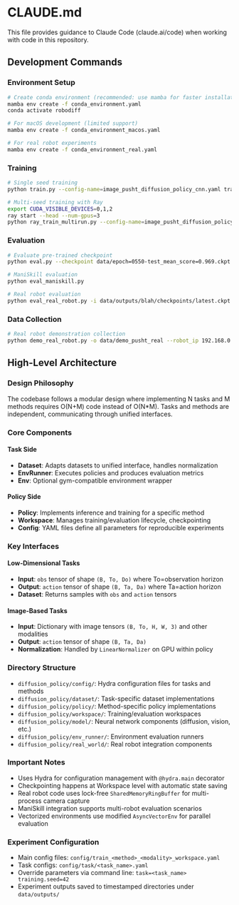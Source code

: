 # CLAUDE.md

This file provides guidance to Claude Code (claude.ai/code) when working with code in this repository.

## Development Commands

### Environment Setup
```bash
# Create conda environment (recommended: use mamba for faster installation)
mamba env create -f conda_environment.yaml
conda activate robodiff

# For macOS development (limited support)
mamba env create -f conda_environment_macos.yaml

# For real robot experiments
mamba env create -f conda_environment_real.yaml
```

### Training
```bash
# Single seed training
python train.py --config-name=image_pusht_diffusion_policy_cnn.yaml training.seed=42 training.device=cuda:0

# Multi-seed training with Ray
export CUDA_VISIBLE_DEVICES=0,1,2
ray start --head --num-gpus=3
python ray_train_multirun.py --config-name=image_pusht_diffusion_policy_cnn.yaml --seeds=42,43,44
```

### Evaluation
```bash
# Evaluate pre-trained checkpoint
python eval.py --checkpoint data/epoch=0550-test_mean_score=0.969.ckpt --output_dir data/pusht_eval_output --device cuda:0

# ManiSkill evaluation
python eval_maniskill.py

# Real robot evaluation  
python eval_real_robot.py -i data/outputs/blah/checkpoints/latest.ckpt -o data/eval_pusht_real --robot_ip 192.168.0.204
```

### Data Collection
```bash
# Real robot demonstration collection
python demo_real_robot.py -o data/demo_pusht_real --robot_ip 192.168.0.204
```

## High-Level Architecture

### Design Philosophy
The codebase follows a modular design where implementing N tasks and M methods requires O(N+M) code instead of O(N*M). Tasks and methods are independent, communicating through unified interfaces.

### Core Components

#### Task Side
- **Dataset**: Adapts datasets to unified interface, handles normalization
- **EnvRunner**: Executes policies and produces evaluation metrics 
- **Env**: Optional gym-compatible environment wrapper

#### Policy Side  
- **Policy**: Implements inference and training for a specific method
- **Workspace**: Manages training/evaluation lifecycle, checkpointing
- **Config**: YAML files define all parameters for reproducible experiments

### Key Interfaces

#### Low-Dimensional Tasks
- **Input**: `obs` tensor of shape `(B, To, Do)` where To=observation horizon
- **Output**: `action` tensor of shape `(B, Ta, Da)` where Ta=action horizon
- **Dataset**: Returns samples with `obs` and `action` tensors

#### Image-Based Tasks  
- **Input**: Dictionary with image tensors `(B, To, H, W, 3)` and other modalities
- **Output**: `action` tensor of shape `(B, Ta, Da)`
- **Normalization**: Handled by `LinearNormalizer` on GPU within policy

### Directory Structure
- `diffusion_policy/config/`: Hydra configuration files for tasks and methods
- `diffusion_policy/dataset/`: Task-specific dataset implementations
- `diffusion_policy/policy/`: Method-specific policy implementations  
- `diffusion_policy/workspace/`: Training/evaluation workspaces
- `diffusion_policy/model/`: Neural network components (diffusion, vision, etc.)
- `diffusion_policy/env_runner/`: Environment evaluation runners
- `diffusion_policy/real_world/`: Real robot integration components

### Important Notes
- Uses Hydra for configuration management with `@hydra.main` decorator
- Checkpointing happens at Workspace level with automatic state saving
- Real robot code uses lock-free `SharedMemoryRingBuffer` for multi-process camera capture
- ManiSkill integration supports multi-robot evaluation scenarios
- Vectorized environments use modified `AsyncVectorEnv` for parallel evaluation

### Experiment Configuration
- Main config files: `config/train_<method>_<modality>_workspace.yaml`
- Task configs: `config/task/<task_name>.yaml` 
- Override parameters via command line: `task=<task_name> training.seed=42`
- Experiment outputs saved to timestamped directories under `data/outputs/`